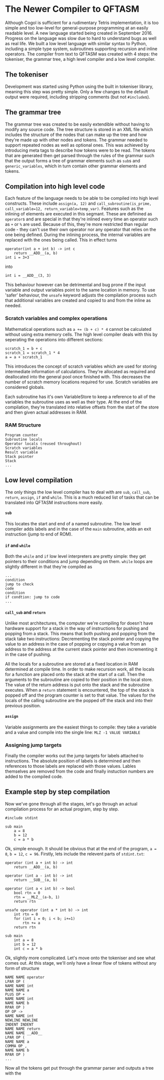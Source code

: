 # The Newer Compiler to QFTASM
Although Cogol is sufficient for a rudimentary Tetris implementation, it is too simple and too low-level for general-purpose programming at an easily readable level.
A new language started being created in September 2016.
Progress on the language was slow due to hard to understand bugs as well as real life.
We built a low level language with similar syntax to Python, including a simple type system, subroutines supporting recursion and inline operators.
The compiler from text to QFTASM was created with 4 steps: the tokeniser, the grammar tree, a high level compiler and a low level compiler.

## The tokeniser
Development was started using Python using the built in tokeniser library, meaning this step was pretty simple.
Only a few changes to the default output were required, including stripping comments (but not `#include`s).


## The grammar tree
The grammar tree was created to be easily extendible without having to modify any source code.
The tree structure is stored in an XML file which includes the structure of the nodes that can make up the tree and how they're made up with other nodes and tokens.
The grammar needed to support repeated nodes as well as optional ones. This was achieved by introducing meta tags to describe how tokens were to be read.
The tokens that are generated then get parsed through the rules of the grammar such that the output forms a tree of grammar elements such as `sub`s and `generic_variables`, which in turn contain other grammar elements and tokens.


## Compilation into high level code
Each feature of the language needs to be able to be compiled into high level constructs. These include `assign(a, 12)`
 and `call_subroutine(is_prime, call_variable=12, return_variable=temp_var)`. Features such as the inlining of elements are executed in this segmant. These are definined as `operator`s and are special in that they're inlined every time an operator such as `+` or `%` are used. Because of this, they're more restricted than regular code - they can't use their own operator nor any operator that relies on the one being defined. During the inlining process, the internal variables are replaced with the ones being called. This in effect turns
 
 
    operator(int a + int b) -> int c
        return __ADD__(a, b)
    int i = 3+3
  
into


    int i = __ADD__(3, 3)
  
This behaviour however can be detrimental and bug prone if the input variable and output variables point to the same location in memory. To use 'safer' behaviour, the `unsafe` keyword adjusts the compilation process such that additional variables are created and copied to and from the inline as needed.

### Scratch variables and complex operations


Mathematical operations such as `a += (b + c) * 4` cannot be calculated without using extra memory cells. The high level compiler deals with this by seperating the operations into different sections:


    scratch_1 = b + c
    scratch_1 = scratch_1 * 4
    a = a + scratch_1
    
This introduces the concept of scratch variables which are used for storing intermediate information of calculations. They're allocated as required and deallocated into the general pool once finished with. This decreases the number of scratch memory locations required for use. Scratch variables are considered globals.

Each subroutine has it's own VariableStore to keep a reference to all of the variables the subroutine uses as well as their type. At the end of the compilation, they're translated into relative offsets from the start of the store and then given actual addresses in RAM.

### RAM Structure


    Program counter
    Subroutine locals
    Operator locals (reused throughout)
    Scratch variables
    Result variable
    Stack pointer
    Stack
    ...

## Low level compilation


The only things the low level compiler has to deal with are `sub`, `call_sub`, `return`, `assign`, `if` and `while`. This is a much reduced list of tasks that can be translated into QFTASM instructions more easily.

#### `sub`


This locates the start and end of a named subroutine. The low level compiler adds labels and in the case of the `main` subroutine, adds an exit instruction (jump to end of ROM).

#### `if` and `while`


Both the `while` and `if` low level interpreters are pretty simple: they get pointers to their conditions and jump depending on them. `while` loops are slightly different in that they're compiled as 


    ...
    condition
    jump to check
    code
    condition
    if condtion: jump to code
    ...

#### `call_sub` and `return`


Unlike most architectures, the computer we're compiling for doesn't have hardware support for a stack in the way of instructions for pushing and popping from a stack. This means that both pushing and popping from the stack take two instructions: Decrementing the stack pointer and copying the value to an address in the case of popping or copying a value from an address to the address at the current stack pointer and then incrementing it in the case of pushing.

All the locals for a subroutine are stored at a fixed location in RAM determined at compile time. In order to make recursion work, all the locals for a function are placed onto the stack at the start of a call. Then the arguments to the subroutine are copied to their position in the local store. The value of the return address is put onto the stack and the subroutine executes. When a `return` statement is encountered, the top of the stack is popped off and the program counter is set to that value. The values for the locals of the calling subroutine are the popped off the stack and into their previous position.

#### `assign`


Variable assignments are the easiest things to compile: they take a variable and a value and compile into the single line: `MLZ -1 VALUE VARIABLE`

### Assigning jump targets


Finally the compiler works out the jump targets for labels attached to instructions. The absolute position of labels is determined and then references to those labels are replaced with those values. Lables themselves are removed from the code and finally instuction numbers are added to the compiled code.

## Example step by step compilation


Now we've gone through all the stages, let's go through an actual compilation process for an actual program, step by step.
    
    #include stdint

    sub main
        a = 8
        b = 12
        c = a * b


Ok, simple enough. It should be obvious that at the end of the program, `a = 8`, `b = 12`, `c = 96`. Firstly, lets include the relevent parts of `stdint.txt`:

    operator (int a + int b) -> int
        return __ADD__(a, b)

    operator (int a - int b) -> int
        return __SUB__(a, b)

    operator (int a < int b) -> bool
        bool rtn = 0
        rtn = __MLZ__(a-b, 1)
        return rtn

    unsafe operator (int a * int b) -> int
        int rtn = 0
        for (int i = 0; i < b; i+=1)
            rtn += a
        return rtn

    sub main
        int a = 8
        int b = 12
        int c = a * b

Ok, slightly more complicated. Let's move onto the tokeniser and see what comes out. At this stage, we'll only have a linear flow of tokens without any form of structure

    NAME NAME operator
    LPAR OP (
    NAME NAME int
    NAME NAME a
    PLUS OP +
    NAME NAME int
    NAME NAME b
    RPAR OP )
    OP OP ->
    NAME NAME int
    NEWLINE NEWLINE
    INDENT INDENT     
    NAME NAME return
    NAME NAME __ADD__
    LPAR OP (
    NAME NAME a
    COMMA OP ,
    NAME NAME b
    RPAR OP )
    ...

Now all the tokens get put through the grammar parser and outputs a tree with the 

